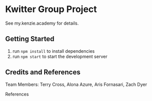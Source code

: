 # Kwitter Group Project

See my.kenzie.academy for details.

## Getting Started

1. run `npm install` to install dependencies
2. run `npm start` to start the development server

## Credits and References

Team Members: Terry Cross, Alona Azure, Aris Fornasari, Zach Dyer

References
